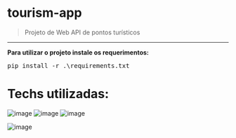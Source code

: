 # tourism-app

>  Projeto de Web API de pontos turísticos
<hr>

<b>Para utilizar o projeto instale os requerimentos:</b>
<pre>pip install -r .\requirements.txt</pre>

# Techs utilizadas: 
![image](https://github.com/brunafreit4s/tourism-app/assets/32462617/2e1c4d0c-4244-401c-a226-5875e2392a3d)
![image](https://github.com/brunafreit4s/tourism-app/assets/32462617/db5267c4-1524-422d-89cb-cd3162928c29)
![image](https://github.com/brunafreit4s/tourism-app/assets/32462617/7efd6cab-8068-43bf-a941-c2e43cf25149)

![image](https://github.com/brunafreit4s/tourism-app/assets/32462617/8cc4cc59-c8e0-45b4-86f2-6704d7d3e36c)

